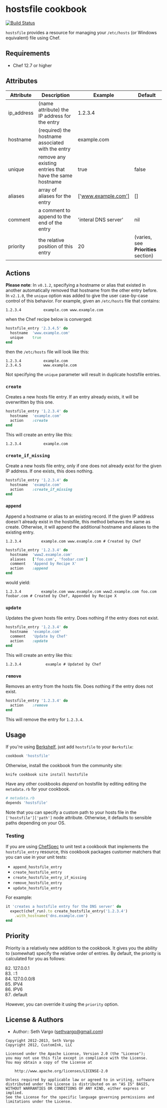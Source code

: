 # hostsfile cookbook

[![Build Status](https://travis-ci.org/customink-webops/hostsfile.svg?branch=master)](https://travis-ci.org/customink-webops/hostsfile)

`hostsfile` provides a resource for managing your `/etc/hosts` (or Windows equivalent) file using Chef.

## Requirements

- Chef 12.7 or higher

## Attributes

Attribute  | Description                                             | Example              | Default
---------- | ------------------------------------------------------- | -------------------- | ------------------------------------
ip_address | (name attribute) the IP address for the entry           | 1.2.3.4              |
hostname   | (required) the hostname associated with the entry       | example.com          |
unique     | remove any existing entries that have the same hostname | true                 | false
aliases    | array of aliases for the entry                          | ['www.example.com']  | []
comment    | a comment to append to the end of the entry             | 'interal DNS server' | nil
priority   | the relative position of this entry                     | 20                   | (varies, see **Priorities** section)

## Actions

**Please note**: In `v0.1.2`, specifying a hostname or alias that existed in another automatically removed that hostname from the other entry before. In `v2.1.0`, the `unique` option was added to give the user case-by-case control of this behavior. For example, given an `/etc/hosts` file that contains:

```
1.2.3.4          example.com www.example.com
```

when the Chef recipe below is converged:

```ruby
hostsfile_entry '2.3.4.5' do
  hostname  'www.example.com'
  unique    true
end
```

then the `/etc/hosts` file will look like this:

```
1.2.3.4          example.com
2.3.4.5          www.example.com
```

Not specifying the `unique` parameter will result in duplicate hostsfile entries.

### `create`

Creates a new hosts file entry. If an entry already exists, it will be overwritten by this one.

```ruby
hostsfile_entry '1.2.3.4' do
  hostname  'example.com'
  action    :create
end
```

This will create an entry like this:

```
1.2.3.4          example.com
```

### `create_if_missing`

Create a new hosts file entry, only if one does not already exist for the given IP address. If one exists, this does nothing.

```ruby
hostsfile_entry '1.2.3.4' do
  hostname  'example.com'
  action    :create_if_missing
end
```

### `append`

Append a hostname or alias to an existing record. If the given IP address doesn't already exist in the hostsfile, this method behaves the same as create. Otherwise, it will append the additional hostname and aliases to the existing entry.

```
1.2.3.4         example.com www.example.com # Created by Chef
```

```ruby
hostsfile_entry '1.2.3.4' do
  hostname  'www2.example.com'
  aliases   ['foo.com', 'foobar.com']
  comment   'Append by Recipe X'
  action    :append
end
```

would yield:

```
1.2.3.4         example.com www.example.com www2.example.com foo.com foobar.com # Created by Chef, Appended by Recipe X
```

### `update`

Updates the given hosts file entry. Does nothing if the entry does not exist.

```ruby
hostsfile_entry '1.2.3.4' do
  hostname  'example.com'
  comment   'Update by Chef'
  action    :update
end
```

This will create an entry like this:

```
1.2.3.4           example # Updated by Chef
```

### `remove`

Removes an entry from the hosts file. Does nothing if the entry does not exist.

```ruby
hostsfile_entry '1.2.3.4' do
  action    :remove
end
```

This will remove the entry for `1.2.3.4`.

## Usage

If you're using [Berkshelf](http://berkshelf.com/), just add `hostsfile` to your `Berksfile`:

```ruby
cookbook 'hostsfile'
```

Otherwise, install the cookbook from the community site:

```
knife cookbook site install hostsfile
```

Have any other cookbooks _depend_ on hostsfile by editing editing the `metadata.rb` for your cookbook.

```ruby
# metadata.rb
depends 'hostsfile'
```

Note that you can specify a custom path to your hosts file in the `['hostsfile']['path']` node attribute. Otherwise, it defaults to sensible paths depending on your OS.

### Testing

If you are using [ChefSpec](https://github.com/sethvargo/chefspec) to unit test a cookbook that implements the `hostsfile_entry` resource, this cookbook packages customer matchers that you can use in your unit tests:

- `append_hostsfile_entry`
- `create_hostsfile_entry`
- `create_hostsfile_entry_if_missing`
- `remove_hostsfile_entry`
- `update_hostsfile_entry`

For example:

```ruby
it 'creates a hostsfile entry for the DNS server' do
  expect(chef_run).to create_hostsfile_entry('1.2.3.4')
    .with_hostname('dns.example.com')
end
```

## Priority

Priority is a relatively new addition to the cookbook. It gives you the ability to (somewhat) specify the relative order of entries. By default, the priority is calculated for you as follows:

82. 127.0.0.1
81. ::1
80. 127.0.0.0/8
60. IPV4
20. IPV6
00. default

However, you can override it using the `priority` option.

## License & Authors

- Author:: Seth Vargo (sethvargo@gmail.com)

```text
Copyright 2012-2013, Seth Vargo
Copyright 2012, CustomInk, LLC

Licensed under the Apache License, Version 2.0 (the "License");
you may not use this file except in compliance with the License.
You may obtain a copy of the License at

    http://www.apache.org/licenses/LICENSE-2.0

Unless required by applicable law or agreed to in writing, software
distributed under the License is distributed on an "AS IS" BASIS,
WITHOUT WARRANTIES OR CONDITIONS OF ANY KIND, either express or implied.
See the License for the specific language governing permissions and
limitations under the License.
```
